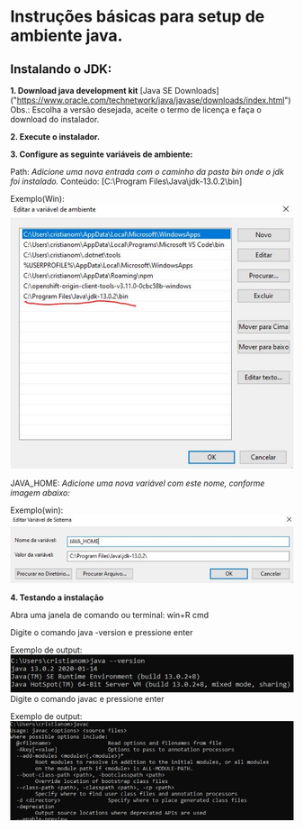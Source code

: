 # Instruções básicas para setup de ambiente java.

## Instalando o JDK:

**1. Download java development kit**
[Java SE Downloads] ("https://www.oracle.com/technetwork/java/javase/downloads/index.html")
Obs.: Escolha a versão desejada, aceite o termo de licença e faça o download do instalador.

**2. Execute o instalador.**

**3. Configure as seguinte variáveis de ambiente:**

Path: *Adicione uma nova entrada com o caminho da pasta bin onde o jdk foi instalado.*
Conteúdo: [C:\Program Files\Java\jdk-13.0.2\bin]

Exemplo(Win):
![path](/assets/images/path.JPG)

JAVA_HOME: *Adicione uma nova variável com este nome, conforme imagem abaixo:*

Exemplo(win):
![path](/assets/images/java_home.JPG)

**4. Testando a instalação**

Abra uma janela de comando ou terminal:
win+R cmd

Digite o comando java -version e pressione enter

Exemplo de output:
![path](/assets/images/java_version.JPG)
Digite o comando javac e pressione enter

Exemplo de output:
![path](/assets/images/java_c.JPG)


